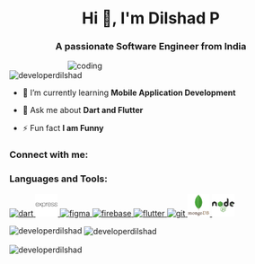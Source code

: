 <h1 align="center">Hi 👋, I'm Dilshad P</h1>
<h3 align="center">A passionate Software Engineer from India</h3>

<img align="right" alt="coding" width="400" src="https://cdn.hashnode.com/res/hashnode/image/upload/v1626786299967/qF6aSJah4.gif?auto=format,compress&gif-q=60&format=webm">

<p align="left"> <img src="https://komarev.com/ghpvc/?username=developerdilshad&label=Profile%20views&color=0e75b6&style=flat" alt="developerdilshad" /> </p>

- 🌱 I’m currently learning **Mobile Application Development**

- 💬 Ask me about **Dart and Flutter**

- ⚡ Fun fact **I am Funny**

<h3 align="left">Connect with me:</h3>
<p align="left">
</p>

<h3 align="left">Languages and Tools:</h3>
<p align="left"> <a href="https://dart.dev" target="_blank" rel="noreferrer"> <img src="https://www.vectorlogo.zone/logos/dartlang/dartlang-icon.svg" alt="dart" width="40" height="40"/> </a> <a href="https://expressjs.com" target="_blank" rel="noreferrer"> <img src="https://raw.githubusercontent.com/devicons/devicon/master/icons/express/express-original-wordmark.svg" alt="express" width="40" height="40"/> </a> <a href="https://www.figma.com/" target="_blank" rel="noreferrer"> <img src="https://www.vectorlogo.zone/logos/figma/figma-icon.svg" alt="figma" width="40" height="40"/> </a> <a href="https://firebase.google.com/" target="_blank" rel="noreferrer"> <img src="https://www.vectorlogo.zone/logos/firebase/firebase-icon.svg" alt="firebase" width="40" height="40"/> </a> <a href="https://flutter.dev" target="_blank" rel="noreferrer"> <img src="https://www.vectorlogo.zone/logos/flutterio/flutterio-icon.svg" alt="flutter" width="40" height="40"/> </a> <a href="https://git-scm.com/" target="_blank" rel="noreferrer"> <img src="https://www.vectorlogo.zone/logos/git-scm/git-scm-icon.svg" alt="git" width="40" height="40"/> </a> <a href="https://www.mongodb.com/" target="_blank" rel="noreferrer"> <img src="https://raw.githubusercontent.com/devicons/devicon/master/icons/mongodb/mongodb-original-wordmark.svg" alt="mongodb" width="40" height="40"/> </a> <a href="https://nodejs.org" target="_blank" rel="noreferrer"> <img src="https://raw.githubusercontent.com/devicons/devicon/master/icons/nodejs/nodejs-original-wordmark.svg" alt="nodejs" width="40" height="40"/> </a> </p>

<p><img align="left" src="https://github-readme-stats.vercel.app/api/top-langs?username=developerdilshad&show_icons=true&locale=en&layout=compact" alt="developerdilshad" /></p>

<p>&nbsp;<img align="center" src="https://github-readme-stats.vercel.app/api?username=developerdilshad&show_icons=true&locale=en" alt="developerdilshad" /></p>

<p><img align="center" src="https://github-readme-streak-stats.herokuapp.com/?user=developerdilshad&" alt="developerdilshad" /></p>
